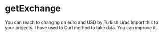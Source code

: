 # getExchange
You can reach to changing on euro and USD by Turkish Liras
İmport this to your projects.
I have used to Curl method to take data. You can improve it.
